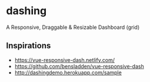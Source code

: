 # dashing

A Responsive, Draggable & Resizable Dashboard (grid)

## Inspirations

- https://vue-responsive-dash.netlify.com/
- https://github.com/bensladden/vue-responsive-dash
- http://dashingdemo.herokuapp.com/sample
